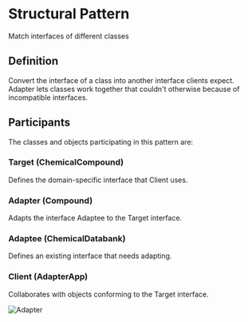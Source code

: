 ﻿# Structural Pattern

Match interfaces of different classes

## Definition

Convert the interface of a class into another interface clients expect. Adapter lets classes work together that couldn't otherwise because of incompatible interfaces.

## Participants

The classes and objects participating in this pattern are:

### Target   (ChemicalCompound) 

Defines the domain-specific interface that Client uses.

### Adapter  (Compound) 

Adapts the interface Adaptee to the Target interface.

### Adaptee  (ChemicalDatabank) 

Defines an existing interface that needs adapting.

### Client  (AdapterApp) 

Collaborates with objects conforming to the Target interface.

![Adapter](https://www.dofactory.com/images/diagrams/net/adapter.gif)